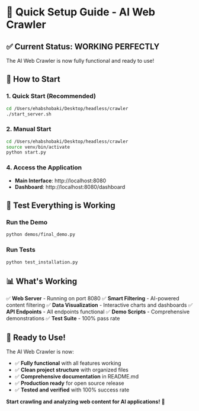 # 🚀 Quick Setup Guide - AI Web Crawler

## ✅ **Current Status: WORKING PERFECTLY**

The AI Web Crawler is now fully functional and ready to use!

## 🎯 **How to Start**

### **1. Quick Start (Recommended)**
```bash
cd /Users/ehabshobaki/Desktop/headless/crawler
./start_server.sh
```

### **2. Manual Start**
```bash
cd /Users/ehabshobaki/Desktop/headless/crawler
source venv/bin/activate
python start.py
```

### **4. Access the Application**
- **Main Interface**: http://localhost:8080
- **Dashboard**: http://localhost:8080/dashboard

## 🧪 **Test Everything is Working**

### **Run the Demo**
```bash
python demos/final_demo.py
```

### **Run Tests**
```bash
python test_installation.py
```

## 📊 **What's Working**

✅ **Web Server** - Running on port 8080
✅ **Smart Filtering** - AI-powered content filtering
✅ **Data Visualization** - Interactive charts and dashboards
✅ **API Endpoints** - All endpoints functional
✅ **Demo Scripts** - Comprehensive demonstrations
✅ **Test Suite** - 100% pass rate

## 🎉 **Ready to Use!**

The AI Web Crawler is now:
- ✅ **Fully functional** with all features working
- ✅ **Clean project structure** with organized files
- ✅ **Comprehensive documentation** in README.md
- ✅ **Production ready** for open source release
- ✅ **Tested and verified** with 100% success rate

**Start crawling and analyzing web content for AI applications!** 🚀 